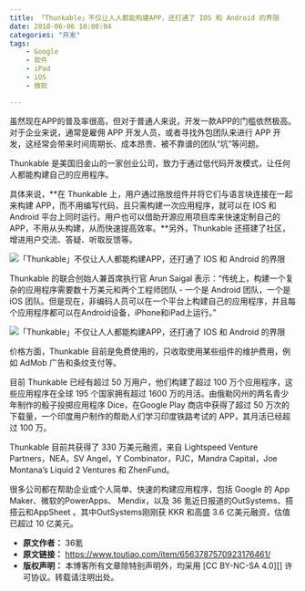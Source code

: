 ```yaml
---
title: 「Thunkable」不仅让人人都能构建APP，还打通了 IOS 和 Android 的界限
date: 2018-06-06 10:08:04
categories: "开发"
tags:
	- Google
	- 软件
	- iPad
	- iOS
	- 微软

---
```


虽然现在APP的普及率很高，但对于普通人来说，开发一款APP的门槛依然极高。对于企业来说，通常是雇佣 APP 开发人员，或者寻找外包团队来进行 APP 开发，这经常会带来时间周期长、成本昂贵、被不靠谱的团队“坑”等问题。

Thunkable 是美国旧金山的一家创业公司，致力于通过低代码开发模式，让任何人都能构建自己的应用程序。

具体来说，**在 Thunkable 上，用户通过拖放组件并将它们与语言块连接在一起来构建 APP，而不用编写代码，且只需构建一次应用程序，就可以在 IOS 和 Android 平台上同时运行。用户也可以借助开源应用项目库来快速定制自己的 APP，不用从头构建，从而快速提高效率。**另外，Thunkable 还搭建了社区，增进用户交流、答疑、听取反馈等。

![「Thunkable」不仅让人人都能构建APP，还打通了 IOS 和 Android 的界限][Thunkable_APP_ IOS _ Android]

Thunkable 的联合创始人兼首席执行官 Arun Saigal 表示：“传统上，构建一个复杂的应用程序需要数十万美元和两个工程师团队 - 一个是 Android 团队，一个是 iOS 团队。但是现在，非编码人员可以在一个平台上构建自己的应用程序，并且每个应用程序都可以在Android设备，iPhone和iPad上运行。”

![「Thunkable」不仅让人人都能构建APP，还打通了 IOS 和 Android 的界限][Thunkable_APP_ IOS _ Android 1]

价格方面，Thunkable 目前是免费使用的，只收取使用某些组件的维护费用，例如 AdMob 广告和条纹支付等。

目前 Thunkable 已经有超过 50 万用户，他们构建了超过 100 万个应用程序，这些应用程序在全球 195 个国家拥有超过 1600 万的月活。由俄勒冈州的两名青少年制作的骰子投掷应用程序 Dice，在Google Play 商店中获得了超过 50 万次的下载量，一个印度用户制作的帮助人们学习印度铁路考试的 APP，其月活已经超过 100 万。

Thunkable 目前共获得了 330 万美元融资，来自 Lightspeed Venture Partners，NEA，SV Angel，Y Combinator，PJC，Mandra Capital，Joe Montana’s Liquid 2 Ventures 和 ZhenFund。

很多公司都在帮助企业或个人简单、快速的构建应用程序，包括 Google 的 App Maker、微软的PowerApps、 Mendix，以及 36 氪近日报道的OutSystems、搭搭云和AppSheet 。其中OutSystems刚刚获 KKR 和高盛 3.6 亿美元融资，估值已超过 10 亿美元。


[Thunkable_APP_ IOS _ Android]: /pro/os/crawler/RVQQ-IABV-YE63.jpg
[Thunkable_APP_ IOS _ Android 1]: /pro/os/crawler/3EMF-VUIR-UZVN.jpg
 *  **原文作者：** 36氪
 *  **原文链接：** https://www.toutiao.com/item/6563787570923176461/
 *  **版权声明：** 本博客所有文章除特别声明外，均采用 [CC BY-NC-SA 4.0][] 许可协议。转载请注明出处。